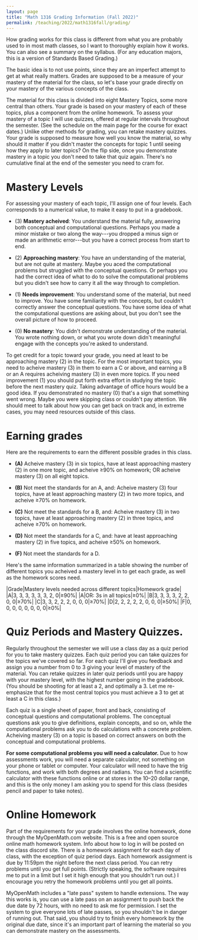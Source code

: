 ```yaml
---
layout: page
title: "Math 1316 Grading Information (Fall 2022)"
permalink: /teaching/2022/math1316fall/grading/
---
```


How grading works for this class is different from what you are probably used to in most math classes, so I want to thoroughly explain how it works. You can also see a summary on the syllabus. (For any education majors, this is a version of Standards Based Grading.)

The basic idea is to not use points, since they are an imperfect attempt to get at what really matters. Grades are supposed to be a measure of your mastery of the material for the class, so let's base your grade directly on your mastery of the various concepts of the class. 

The material for this class is divided into eight Mastery Topics, some more central than others. Your grade is based on your mastery of each of these topics, plus a component from the online homework. To assess your mastery of a topic I will use quizzes, offered at regular intervals throughout the semester. (See the schedule on the main page for the course for exact dates.) Unlike other methods for grading, you can retake mastery quizzes. Your grade is supposed to measure how well you know the material, so why should it matter if you didn't master the concepts for topic 1 until seeing how they apply to later topics? On the flip side, once you demonstrate mastery in a topic you don't need to take that quiz again. There's no cumulative final at the end of the semester you need to cram for.

Mastery Levels
==============

For assessing your mastery of each topic, I'll assign one of four levels. Each corresponds to a numerical value, to make it easy to put in a gradebook.

* (3) **Mastery acheived**: You understand the material fully, answering both conceptual and computational questions. Perhaps you made a minor mistake or two along the way---you dropped a minus sign or made an arithmetic error---but you have a correct process from start to end.

* (2) **Approaching mastery**: You have an understanding of the material, but are not quite at mastery. Maybe you aced the computational problems but struggled with the conceptual questions. Or perhaps you had the correct idea of what to do to solve the computational problems but you didn't see how to carry it all the way through to completion.

* (1) **Needs improvement**: You understand some of the material, but need to improve. You have some familiarity with the concepts, but couldn't correctly answer the conceptual questions. You have some idea of what the computational questions are asking about, but you don't see the overall picture of how to proceed.

* (0) **No mastery**: You didn't demonstrate understanding of the material. You wrote nothing down, or what you wrote down didn't meaningful engage with the concepts you're asked to understand.

To get credit for a topic toward your grade, you need at least to be approaching mastery (2) in the topic. For the most important topics, you need to acheive mastery (3) in them to earn a C or above, and earning a B or an A requires acheiving mastery (3) in even more topics. If you need improvement (1) you should put forth extra effort in studying the topic before the next mastery quiz. Taking advantage of office hours would be a good idea. If you demonstrated no mastery (0) that's a sign that something went wrong. Maybe you were skipping class or couldn't pay attention. We should meet to talk about how you can get back on track and, in extreme cases, you may need resources outside of this class.

Earning grades
==============

Here are the requirements to earn the different possible grades in this class.

* **(A)** Acheive mastery (3) in six topics, have at least approaching mastery (2) in one more topic, and acheive ≥90% on homework; OR acheive mastery (3) on all eight topics.

* **(B)** Not meet the standards for an A, and: Acheive mastery (3) four topics, have at least approaching mastery (2) in two more topics, and acheive ≥70% on homework.

* **(C)** Not meet the standards for a B, and: Acheive mastery (3) in two topics, have at least approaching mastery (2) in three topics, and acheive ≥70% on homework.

* **(D)** Not meet the standards for a C, and: have at least approaching mastery (2) in five topics, and acheive ≥50% on homework.

* **(F)** Not meet the standards for a D.

Here's the same information summarized in a table showing the number of different topics you acheived a mastery level in to get each grade, as well as the homework scores need.

|Grade|Mastery levels needed across different topics|Homework grade|
|A|3, 3, 3, 3, 3, 3, 2, 0|≥90%|
|A|OR: 3s in all topics|≥0%|
|B|3, 3, 3, 3, 2, 2, 0, 0|≥70%|
|C|3, 3, 2, 2, 2, 0, 0, 0|≥70%|
|D|2, 2, 2, 2, 2, 0, 0, 0|≥50%|
|F|0, 0, 0, 0, 0, 0, 0, 0|≥0%|


Quiz Periods and Mastery Quizzes.
============

Regularly throughout the semester we will use a class day as a quiz period for you to take mastery quizzes. Each quiz period you can take quizzes for the topics we've covered so far. For each quiz I'll give you feedback and assign you a number from 0 to 3 giving your level of mastery of the material. You can retake quizzes in later quiz periods until you are happy with your mastery level, with the highest number going in the gradebook. (You should be shooting for at least a 2, and optimally a 3. Let me re-emphasize that for the most central topics you must achieve a 3 to get at least a C in this class.)
	
Each quiz is a single sheet of paper, front and back, consisting of conceptual questions and computational problems. The conceptual questions ask you to give definitions, explain concepts, and so on, while the computational problems ask you to do calculations with a concrete problem. Acheiving mastery (3) on a topic is based on correct answers on both the conceptual and computational problems.

**For some computational problems you will need a calculator.** Due to how assessments work, you will need a separate calculator, not something on your phone or tablet or computer. Your calculator will need to have the trig functions, and work with both degrees and radians. You can find a scientific calculator with these functions online or at stores in the 10–20 dollar range, and this is the only money I am asking you to spend for this class (besides pencil and paper to take notes). 

Online Homework
===============

Part of the requirements for your grade involves the online homework, done through the MyOpenMath.com website. This is a free and open source online math homework system. Info about how to log in will be posted on the class discord site. There is a homework assignment for each day of class, with the exception of quiz period days. Each homework assignment is due by 11:59pm the night before the next class period. You can retry problems until you get full points. (Strictly speaking, the software requires me to put in a limit but I set it high enough that you shouldn't run out.) I encourage you retry the homework problems until you get all points.

MyOpenMath includes a "late pass" system to handle extensions. The way this works is, you can use a late pass on an assignment to push back the due date by 72 hours, with no need to ask me for permission. I set the system to give everyone lots of late passes, so you shouldn't be in danger of running out. That said, you should try to finish every homework by the original due date, since it's an important part of learning the material so you can demonstrate mastery on the assessments. 
